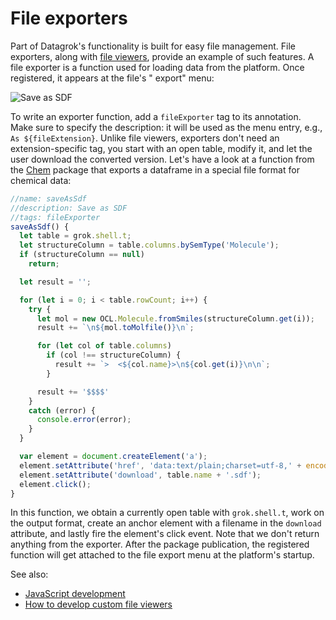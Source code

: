<!-- TITLE: Create file exporters -->

# File exporters

Part of Datagrok's functionality is built for easy file management. File exporters, along
with [file viewers](custom-file-viewers.md), provide an example of such features. A file exporter is a function used for
loading data from the platform. Once registered, it appears at the file's "
export" menu:

![Save as SDF](file-exporter.gif "Save as SDF")

To write an exporter function, add a `fileExporter` tag to its annotation. Make sure to specify the description: it will
be used as the menu entry, e.g.,
`As ${fileExtension}`. Unlike file viewers, exporters don't need an extension-specific tag, you start with an open
table, modify it, and let the user download the converted version. Let's have a look at a function from the
[Chem](https://github.com/datagrok-ai/public/blob/73356b9c34e28fcd2278a8f60137c1c90684c8f3/packages/Chem/package.js)
package that exports a dataframe in a special file format for chemical data:

```js
//name: saveAsSdf
//description: Save as SDF
//tags: fileExporter
saveAsSdf() {
  let table = grok.shell.t;
  let structureColumn = table.columns.bySemType('Molecule');
  if (structureColumn == null)
    return;

  let result = '';

  for (let i = 0; i < table.rowCount; i++) {
    try {
      let mol = new OCL.Molecule.fromSmiles(structureColumn.get(i));
      result += `\n${mol.toMolfile()}\n`;

      for (let col of table.columns)
        if (col !== structureColumn) {
          result += `>  <${col.name}>\n${col.get(i)}\n\n`;
        }

      result += '$$$$'
    }
    catch (error) {
      console.error(error);
    }
  }

  var element = document.createElement('a');
  element.setAttribute('href', 'data:text/plain;charset=utf-8,' + encodeURIComponent(result));
  element.setAttribute('download', table.name + '.sdf');
  element.click();
}
```

In this function, we obtain a currently open table with `grok.shell.t`, work on the output format, create an anchor
element with a filename in the `download`
attribute, and lastly fire the element's click event. Note that we don't return anything from the exporter. After the
package publication, the registered function will get attached to the file export menu at the platform's startup.

See also:

* [JavaScript development](../develop.md)
* [How to develop custom file viewers](custom-file-viewers.md)
